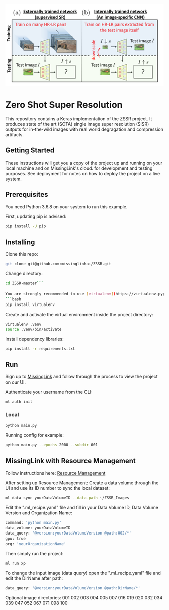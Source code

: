 ![alt text](https://github.com/missinglinkai/ZSSR/blob/master/ZSSR_1.png)

# Zero Shot Super Resolution

This repository contains a Keras implementation of the ZSSR project.
It produces state of the art (SOTA) single image super resolution (SISR) outputs
for in-the-wild images with real world degragation and compression artifacts.

## Getting Started
These instructions will get you a copy of the project up and running on your local machine and on MissingLink's cloud.
for development and testing purposes. See deployment for notes on how to deploy the project on a live system.


## Prerequisites
You need Python 3.6.8 on your system to run this example.

First, updating pip is advised:
```bash
pip install -U pip
```

## Installing

Clone this repo:
```bash
git clone git@github.com:missinglinkai/ZSSR.git
```
Change directory:
```bash
cd ZSSR-master```

You are strongly recommended to use [virtualenv](https://virtualenv.pypa.io/en/stable/) to create a sandboxed environment for individual Python projects:
```bash
pip install virtualenv
```

Create and activate the virtual environment inside the project directory:
```bash
virtualenv .venv
source .venv/bin/activate
```

Install dependency libraries:
```bash
pip install -r requirements.txt
```
## Run
Sign up to [MissingLink](https://missinglink.ai/) and follow through the process to view the project on our UI.

Authenticate your username from the CLI:
```bash 
ml auth init
```
### Local
```bash
python main.py
```
Running config for example:
```bash
python main.py --epochs 2000 --subdir 001
```
## MissingLink with Resource Management
Follow instructions here:
[Resource Management](https://missinglink.ai/docs/resource-management/introduction/)

After setting up Resource Management:
Create a data volume through the UI and use its ID number to sync the local dataset:
```bash
ml data sync yourDataVolumeID --data-path ~/ZSSR_Images
```
Edit the ".ml_recipe.yaml" file and fill in your Data Volume ID, Data Volume Version and Organization Name:
```python
command: 'python main.py'
data_volume: yourDataVolumeID
data_query: '@version:yourDataVolumeVersion @path:002/*'
gpu: true
org: 'yourOrganizationName'
```
Then simply run the project:
```bash
ml run xp
```
To change the input image (data query) 
open the ".ml_recipe.yaml" file and edit the DirName after path:
```python
data_query: '@version:yourDataVolumeVersion @path:DirName/*'
```
Optional image directories:
001		002		003		004		005		007		016		019		020		032		034		039		047		052		067		071		098		100
